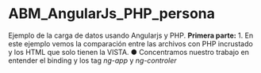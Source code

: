 # ABM_AngularJs_PHP_persona


Ejemplo de la carga de datos usando Angularjs y PHP.
 **Primera parte:**
 1.
En este ejemplo vemos la comparación entre las archivos con PHP incrustado y los HTML que solo tienen la VISTA.
●	Concentramos nuestro trabajo en entender el binding y los tag  *ng-app* y *ng-controler*

